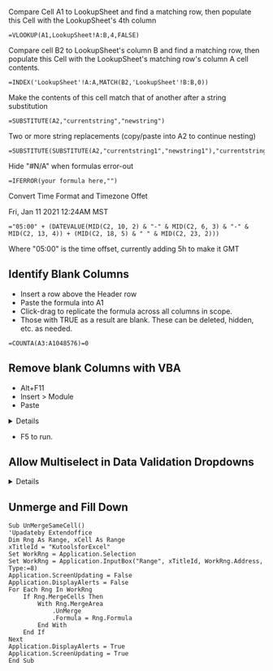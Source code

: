 Compare Cell A1 to LookupSheet and find a matching row, then populate this Cell with the LookupSheet's 4th column
```
=VLOOKUP(A1,LookupSheet!A:B,4,FALSE)
```

Compare cell B2 to LookupSheet's column B and find a matching row, then populate this Cell with the LookupSheet's matching row's column A cell contents.
```
=INDEX('LookupSheet'!A:A,MATCH(B2,'LookupSheet'!B:B,0))
```

Make the contents of this cell match that of another after a string substitution
```
=SUBSTITUTE(A2,"currentstring","newstring")
```

Two or more string replacements (copy/paste into A2 to continue nesting)
```
=SUBSTITUTE(SUBSTITUTE(A2,"currentstring1","newstring1"),"currentstring2","newstring2")
```

Hide "#N/A" when formulas error-out
```
=IFERROR(your formula here,"") 
```

Convert Time Format and Timezone Offet

Fri, Jan 11 2021 12:24AM MST

```="05:00" + (DATEVALUE(MID(C2, 10, 2) & "-" & MID(C2, 6, 3) & "-" & MID(C2, 13, 4)) + (MID(C2, 18, 5) & " " & MID(C2, 23, 2)))```

Where "05:00" is the time offset, currently adding 5h to make it GMT

## Identify Blank Columns
- Insert a row above the Header row
- Paste the formula into A1
- Click-drag to replicate the formula across all columns in scope.
- Those with TRUE as a result are blank. These can be deleted, hidden, etc. as needed.
```
=COUNTA(A3:A1048576)=0
```



## Remove blank Columns with VBA
- Alt+F11
- Insert > Module
- Paste

<details>

```
Public Sub DeleteEmptyColumns()
    Dim SourceRange As Range
    Dim EntireColumn As Range
 
    On Error Resume Next
 
    Set SourceRange = Application.InputBox( _
        "Select a range:", "Delete Empty Columns", _
        Application.Selection.Address, Type:=8)
 
    If Not (SourceRange Is Nothing) Then
        Application.ScreenUpdating = False
 
        For i = SourceRange.Columns.Count To 1 Step -1
            Set EntireColumn = SourceRange.Cells(1, i).EntireColumn
            If Application.WorksheetFunction.CountA(EntireColumn) = 0 Then
                EntireColumn.Delete
            End If
        Next
 
        Application.ScreenUpdating = True
    End If
End Sub
```

</details>

- F5 to run.


## Allow Multiselect in Data Validation Dropdowns

<details>

```
Private Sub Worksheet_Change(ByVal Target As Range)
    'Updated by Extendoffice 2023/01/11
    'Updated by Ken Gardner 2022/07/11
    Dim xRng As Range
    Dim xValue1 As String
    Dim xValue2 As String
    Dim semiColonCnt As Integer
    Dim xType As Integer
    If Target.Count > 1 Then Exit Sub
    On Error Resume Next
    
    xType = 0
    xType = Target.Validation.Type
    If xType = 3 Then
        Application.ScreenUpdating = False
        Application.EnableEvents = False
        xValue2 = Target.Value
        Application.Undo
        xValue1 = Target.Value
        Target.Value = xValue2
        If xValue1 <> "" Then
            If xValue2 <> "" Then
                If xValue1 = xValue2 Or xValue1 = xValue2 & ";" Or xValue1 = xValue2 & "; " Then ' leave the value if only one in list
                    xValue1 = Replace(xValue1, "; ", "")
                    xValue1 = Replace(xValue1, ";", "")
                    Target.Value = xValue1
                ElseIf InStr(1, xValue1, "; " & xValue2) Then
                    xValue1 = Replace(xValue1, xValue2, "") ' removes existing value from the list on repeat selection
                    Target.Value = xValue1
                ElseIf InStr(1, xValue1, xValue2 & ";") Then
                    xValue1 = Replace(xValue1, xValue2, "")
                    Target.Value = xValue1
                Else
                    Target.Value = xValue1 & "; " & xValue2
                End If
                Target.Value = Replace(Target.Value, ";;", ";")
                Target.Value = Replace(Target.Value, "; ;", ";")
                If Target.Value <> "" Then
                    If Right(Target.Value, 2) = "; " Then
                        Target.Value = Left(Target.Value, Len(Target.Value) - 2)
                    End If
                End If
                If InStr(1, Target.Value, "; ") = 1 Then ' check for ; as first character and remove it
                    Target.Value = Replace(Target.Value, "; ", "", 1, 1)
                End If
                If InStr(1, Target.Value, ";") = 1 Then
                    Target.Value = Replace(Target.Value, ";", "", 1, 1)
                End If
                semiColonCnt = 0
                For i = 1 To Len(Target.Value)
                    If InStr(i, Target.Value, ";") Then
                        semiColonCnt = semiColonCnt + 1
                    End If
                Next i
                If semiColonCnt = 1 Then ' remove ; if last character
                    Target.Value = Replace(Target.Value, "; ", "")
                    Target.Value = Replace(Target.Value, ";", "")
                End If
            End If
        End If
        Application.EnableEvents = True
        Application.ScreenUpdating = True
    End If
End Sub
```

</details>



## Unmerge and Fill Down

```
Sub UnMergeSameCell()
'Upadateby Extendoffice
Dim Rng As Range, xCell As Range
xTitleId = "KutoolsforExcel"
Set WorkRng = Application.Selection
Set WorkRng = Application.InputBox("Range", xTitleId, WorkRng.Address, Type:=8)
Application.ScreenUpdating = False
Application.DisplayAlerts = False
For Each Rng In WorkRng
    If Rng.MergeCells Then
        With Rng.MergeArea
            .UnMerge
            .Formula = Rng.Formula
        End With
    End If
Next
Application.DisplayAlerts = True
Application.ScreenUpdating = True
End Sub
```